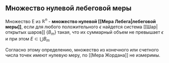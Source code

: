 ## Множество нулевой лебеговой меры
Множество E из $\mathbb{R}^n$ - **множество нулевой [[Мера Лебега|лебеговой меры]]**, если для любого положительного $\epsilon$ найдется система [[Шар|открытых шаров]] $\{B_m\}$ такая, что их суммарный объем не превышает $\epsilon$ и при этом $E \subset \bigcup B_m$

Согласно этому определению, множество из конечного или счетного числа точек имеют нулевую меру, по [[Мера Жордана]] не измеримы.